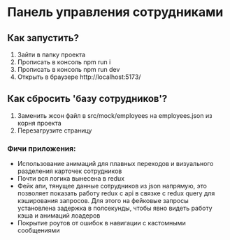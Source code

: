 # Панель управления сотрудниками

## Как запустить?
1) Зайти в папку проекта
2) Прописать в консоль npm run i
3) Прописать в консоль npm run dev
4) Открыть в браузере http://localhost:5173/

## Как сбросить 'базу сотрудников'?
1) Заменить жсон файл в src/mock/employees на employees.json из корня проекта
2) Перезагрузите страницу

### Фичи приложения:
- Использование анимаций для плавных переходов и визуального разделения карточек сотрудников
- Почти вся логика вынесена в redux
- Фейк апи, тянущее данные сотрудников из json напрямую, это позволяет показать работу redux с api в связке с redux query для кэширования запросов. Для этого на фейковые запросы установлена задержка в полсекунды, чтобы явно видеть работу кэша и анимаций лоадеров
- Покрытие роутов от ошибок в навигации с кастомными сообщениями
